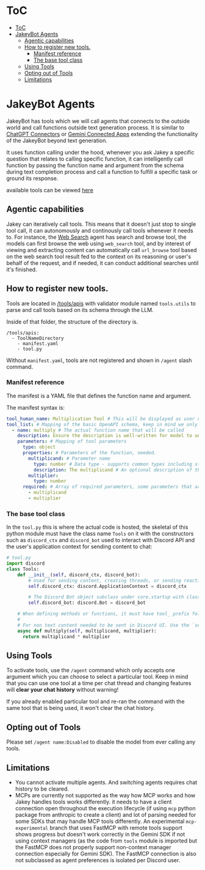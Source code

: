 # ToC
- [ToC](#toc)
- [JakeyBot Agents](#jakeybot-agents)
  - [Agentic capabilities](#agentic-capabilities)
  - [How to register new tools.](#how-to-register-new-tools)
    - [Manifest reference](#manifest-reference)
    - [The base tool class](#the-base-tool-class)
  - [Using Tools](#using-tools)
  - [Opting out of Tools](#opting-out-of-tools)
  - [Limitations](#limitations)

# JakeyBot Agents
JakeyBot has tools which we will call agents that connects to the outside world and call functions outside text generation process. It is similar to [ChatGPT Connectors](https://help.openai.com/en/articles/11487775-connectors-in-chatgpt/) or [Gemini Connected Apps](https://support.google.com/gemini/answer/13695044) extending the functionality of the JakeyBot beyond text generation.

It uses function calling under the hood, whenever you ask Jakey a specific question that relates to calling specific function, it can intelligently call function by passing the function name and argument from the schema during text completion process and call a function to fulfill a specific task or ground its response.

available tools can be viewed [here](../tools/apis/)

## Agentic capabilities
Jakey can iteratively call tools. This means that it doesn't just stop to single tool call, it can autonomously and continously call tools whenever it needs to. For instance, the [Web Search](../tools/apis/InternetSearch) agent has search and browse tool, the models can first browse the web using `web_search` tool, and by interest of viewing and extracting content can automatically call `url_browse` tool based on the web search tool result fed to the context on its reasoning or user's behalf of the request, and if needed, it can conduct additional searches until it's finished.

## How to register new tools.
Tools are located in [/tools/apis](/tools/apis) with validator module named `tools.utils` to parse and call tools based on its schema through the LLM.

Inside of that folder, the structure of the directory is.
```
/tools/apis:
  - ToolNameDirectory
    - manifest.yaml
    - tool.py
```

Without `manifest.yaml`, tools are not registered and shown in `/agent` slash command.

### Manifest reference
The manifest is a YAML file that defines the function name and argument.

The manifest syntax is:
```yaml
tool_human_name: Multiplication Tool # This will be displayed as user option in `/agent name:Multiplication Tool` associated with the tool
tool_list: # Mapping of the basic OpenAPI schema, keep in mind we only support the subset of the schema. You can define as many mapping of tools as you want
  - name: multiply # The actual function name that will be called
    description: Ensure the description is well-written for model to understand the tool's purpose and intent
    parameters: # Mapping of tool parameters
      type: object
      properties: # Parameters of the function, needed.
        multiplicand: # Parameter name
          type: number # Data type - supports common types including string, number, integer, array, and nested object. You can also define string enums
          description: The multiplicand # An optional description of the parameter for the model to better utilize it.
        multiplier:
          type: number
      required: # Array of required parameters, some parameters that are optional can be omitted. But the optional parameters must have default keyword argument value.
        - multiplicand
        - multiplier
```

### The base tool class
In the `tool.py` this is where the actual code is hosted, the skeletal of this python module must have the class name `Tools` on it with the constructors such as `discord_ctx` and `discord_bot` used to interact with Discord API and the user's application context for sending content to chat:

```python
# tool.py
import discord
class Tools:
    def __init__(self, discord_ctx, discord_bot):
        # Used for sending content, creating threads, or sending reactions to Discord chat UI to the current user's context such as the channel used for the bot to respond.
        self.discord_ctx: discord.ApplicationContext = discord_ctx

        # The Discord Bot object subclass under core.startup with class name SubClassBotPlugServices used to access global attributes set there such as global aiohttp client and the bot's event loop.
        self.discord_bot: discord.Bot = discord_bot

    # When defining methods or functions, it must have tool_ prefix followed by the tool function name as defined in schema. The method must be async and returns string, dict, array, or number! 
    # 
    # For non text content needed to be sent in Discord UI. Use the `self.discord_ctx.channel.send(file=discord.File())` function
    async def multiply(self, multiplicand, multiplier):
      return multiplicand * multiplier
```


## Using Tools
To activate tools, use the `/agent` command which only accepts one argument which you can choose to select a particular tool. Keep in mind that you can use one tool at a time per chat thread and changing features will **clear your chat history** without warning!

If you already enabled particular tool and re-ran the command with the same tool that is being used, it won't clear the chat history.

## Opting out of Tools
Please set `/agent name:Disabled` to disable the model from ever calling any tools.

## Limitations
- You cannot activate multiple agents. And switching agents requires chat history to be cleared.
- MCPs are currently not supported as the way how MCP works and how Jakey handles tools works differently.
   it needs to have a client connection open throughout the execution lifecycle (if using `mcp` python package from anthropic to create a client) and lot of parsing needed for some SDKs that may handle MCP tools differently. An experimental `mcp-experimental` branch that uses FastMCP with remote tools support shows progress but doesn't work correctly in the Gemini SDK if not using context managers (as the code from `tools` module is imported but the FastMCP does not properly support non-context manager connection especially for Gemini SDK). The FastMCP connection is also not subclassed as agent preferences is isolated per Discord user.